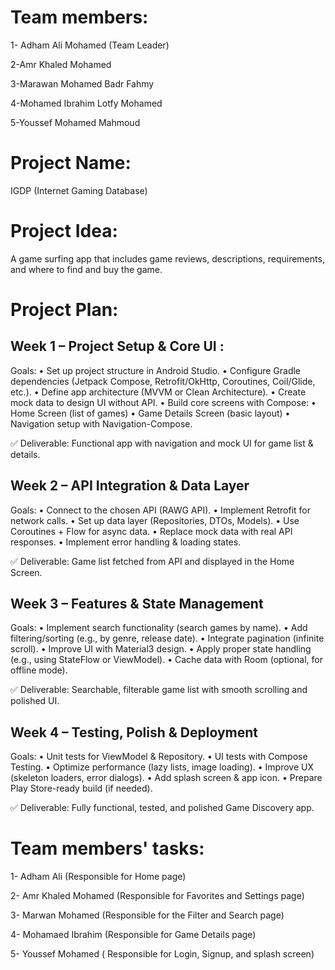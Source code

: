 # Team members:
1- Adham Ali Mohamed (Team Leader)

2-Amr Khaled Mohamed

3-Marawan Mohamed Badr Fahmy

4-Mohamed Ibrahim Lotfy Mohamed

5-Youssef Mohamed Mahmoud

# Project Name:
IGDP (Internet Gaming Database) 

# Project Idea:
A game surfing app that includes game reviews, descriptions, requirements, and where to find and buy the game. 

# Project Plan:
## Week 1 – Project Setup & Core UI :

Goals:
	•	Set up project structure in Android Studio.
	•	Configure Gradle dependencies (Jetpack Compose, Retrofit/OkHttp, Coroutines, Coil/Glide, etc.).
	•	Define app architecture (MVVM or Clean Architecture).
	•	Create mock data to design UI without API.
	•	Build core screens with Compose:
	•	Home Screen (list of games)
	•	Game Details Screen (basic layout)
	•	Navigation setup with Navigation-Compose.

✅ Deliverable: Functional app with navigation and mock UI for game list & details.

## Week 2 – API Integration & Data Layer

Goals:
	•	Connect to the chosen API (RAWG API).
	•	Implement Retrofit for network calls.
	•	Set up data layer (Repositories, DTOs, Models).
	•	Use Coroutines + Flow for async data.
	•	Replace mock data with real API responses.
	•	Implement error handling & loading states.

✅ Deliverable: Game list fetched from API and displayed in the Home Screen.

## Week 3 – Features & State Management

Goals:
	•	Implement search functionality (search games by name).
	•	Add filtering/sorting (e.g., by genre, release date).
	•	Integrate pagination (infinite scroll).
	•	Improve UI with Material3 design.
	•	Apply proper state handling (e.g., using StateFlow or ViewModel).
	•	Cache data with Room (optional, for offline mode).

✅ Deliverable: Searchable, filterable game list with smooth scrolling and polished UI.

## Week 4 – Testing, Polish & Deployment

Goals:
	•	Unit tests for ViewModel & Repository.
	•	UI tests with Compose Testing.
	•	Optimize performance (lazy lists, image loading).
	•	Improve UX (skeleton loaders, error dialogs).
	•	Add splash screen & app icon.
	•	Prepare Play Store-ready build (if needed).

✅ Deliverable: Fully functional, tested, and polished Game Discovery app.

# Team members' tasks:
1- Adham Ali (Responsible for Home page)

2- Amr Khaled Mohamed (Responsible for Favorites and Settings page)

3- Marwan Mohamed (Responsible for the Filter and Search page)

4- Mohamaed Ibrahim (Responsible for Game Details page)

5- Youssef Mohamed ( Responsible for Login, Signup, and splash screen) 



